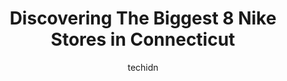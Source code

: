 ---
layout: ampstory
image: https://i0.wp.com/www.depkes.org/wp-content/uploads/2023/06/nike-0-in-connecticut-1685968495.jpeg?resize=640,853
author: techidn
featured: false
description: Discover the impressive array of Nike options in Connecticut, where you can find 8 of the largest Nike establishments in the area. From renowned classics to hidden gems, Connecticut offers a
title: Discovering The Biggest 8 Nike Stores in Connecticut
cover:
   title: Discovering The Biggest 8 Nike Stores in Connecticut
   subtitle: Rickpate
   background: https://www.depkes.org/wp-content/uploads/2023/06/nike-0-in-connecticut-1685968495.jpeg

pages: 
 - layout: thirds
   top: <h1>#1 Nike Factory Store</h1>
   bottom: "<p>My honey didnt want to go in but was so glad she did. She got two pairs of uptowns both really nice for the price. I bought a pair of Jordans for my son. Unfortu</p>"
   background: https://www.depkes.org/wp-content/uploads/2023/06/nike-1-in-connecticut-1685968496.jpeg
   backgroundblur: true
 - layout: thirds
   top: <h1>#2 Calvin Klein</h1>
   bottom: "<p>20-A Killingworth Turnpike Ste #320, Clinton, CT 06413, United States</p>"
   background: https://www.depkes.org/wp-content/uploads/2023/06/nike-2-in-connecticut-1685968496.jpeg
   cta:
      link: https://www.depkes.org/blog/discovering-the-biggest-8-nike-stores-in-connecticut/
      text: Discovering The Biggest 8 Nike Stores in Connecticut
 - layout: thirds
   top: <h1>#3 Finish Line</h1>
   bottom: "<p>5065 Main St #110, Trumbull, CT 06611, United States</p>"
   background: https://www.depkes.org/wp-content/uploads/2023/06/nike-3-in-connecticut-1685968496.jpeg
   cta:
      link: https://www.depkes.org/blog/discovering-the-biggest-8-nike-stores-in-connecticut/
      text: Discovering The Biggest 8 Nike Stores in Connecticut
 - layout: thirds
   top: <h1>#4 Nike by Scarsdale</h1>
   bottom: "<p>696 White Plains Rd, Scarsdale, NY 10583, United States</p>"
   background: https://images.unsplash.com/photo-1608411404720-c8f0417bcdba?ixlib=rb-4.0.3&ixid=MnwxMjA3fDB8MHxwaG90by1wYWdlfHx8fGVufDB8fHx8&auto=format&fit=crop&w=640&h=853&q=80
   cta:
      link: https://www.depkes.org/blog/discovering-the-biggest-8-nike-stores-in-connecticut/
      text: Discovering The Biggest 8 Nike Stores in Connecticut
 - layout: thirds
   top: <h1>#5 Finish Line (located inside Macys)</h1>
   bottom: "<p>100 W Farms Mall, Farmington, CT 06032, United States</p>"
   background: https://images.unsplash.com/photo-1541356665065-22676f35dd40?ixlib=rb-4.0.3&ixid=MnwxMjA3fDB8MHxwaG90by1wYWdlfHx8fGVufDB8fHx8&auto=format&fit=crop&w=640&h=853&q=80
   cta:
      link: https://www.depkes.org/blog/discovering-the-biggest-8-nike-stores-in-connecticut/
      text: Discovering The Biggest 8 Nike Stores in Connecticut
 - layout: thirds
   top: <h1>#6 Nike by South Windsor</h1>
   bottom: "<p>501 Evergreen Way, South Windsor, CT 06074, United States</p>"
   background: https://images.unsplash.com/photo-1527067829737-402993088e6b?ixlib=rb-4.0.3&ixid=MnwxMjA3fDB8MHxwaG90by1wYWdlfHx8fGVufDB8fHx8&auto=format&fit=crop&w=640&h=853&q=80
   cta:
      link: https://www.depkes.org/blog/discovering-the-biggest-8-nike-stores-in-connecticut/
      text: Discovering The Biggest 8 Nike Stores in Connecticut
 - layout: thirds
   top: <h1>#7 Nike Evergreen Walk</h1>
   bottom: "<p>501 Evergreen Way Space 815, South Windsor, CT 06074, United States</p>"
   background: https://images.unsplash.com/photo-1462556791646-c201b8241a94?ixlib=rb-4.0.3&ixid=MnwxMjA3fDB8MHxwaG90by1wYWdlfHx8fGVufDB8fHx8&auto=format&fit=crop&w=640&h=853&q=80
   cta:
      link: https://www.depkes.org/blog/discovering-the-biggest-8-nike-stores-in-connecticut/
      text: Discovering The Biggest 8 Nike Stores in Connecticut
 - layout: thirds
   middle: Continue reading...
   background: https://images.unsplash.com/photo-1496096265110-f83ad7f96608?ixlib=rb-4.0.3&ixid=MnwxMjA3fDB8MHxwaG90by1wYWdlfHx8fGVufDB8fHx8&auto=format&fit=crop&w=640&h=853&q=80
   cta:
      link: https://www.depkes.org/blog/discovering-the-biggest-8-nike-stores-in-connecticut/
      text: Discovering The Biggest 8 Nike Stores in Connecticut
      
---
